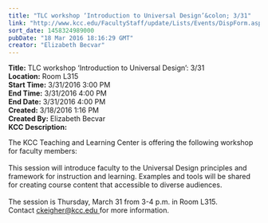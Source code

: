 ```yaml
---
title: "TLC workshop ‘Introduction to Universal Design’&colon; 3/31"
link: "http://www.kcc.edu/FacultyStaff/update/Lists/Events/DispForm.aspx?ID=955"
sort_date: 1458324989000
pubDate: "18 Mar 2016 18:16:29 GMT"
creator: "Elizabeth Becvar"
---
```


<div><b>Title:</b> TLC workshop ‘Introduction to Universal Design’: 3/31</div>
<div><b>Location:</b> Room L315</div>
<div><b>Start Time:</b> 3/31/2016 3:00 PM</div>
<div><b>End Time:</b> 3/31/2016 4:00 PM</div>
<div><b>End Date:</b> 3/31/2016 4:00 PM</div>
<div><b>Created:</b> 3/18/2016 1:16 PM</div>
<div><b>Created By:</b> Elizabeth Becvar</div>
<div><b>KCC Description:</b> <div class="ExternalClass16E89B38ED3842E19ECD39BAA675A50E"><p>​The KCC Teaching and Learning Center is offering the following workshop for faculty members: <br /><br />This session will introduce faculty to the Universal Design principles and framework for instruction and learning. Examples and tools will be shared for creating course content that accessible to diverse audiences.<br /><br />The session is Thursday, March 31 from 3-4 p.m. in Room L315.<br />Contact <a href="mailto:ckeigher@kcc.edu">ckeigher@kcc.edu </a>for more information.<br /></p></div></div>
